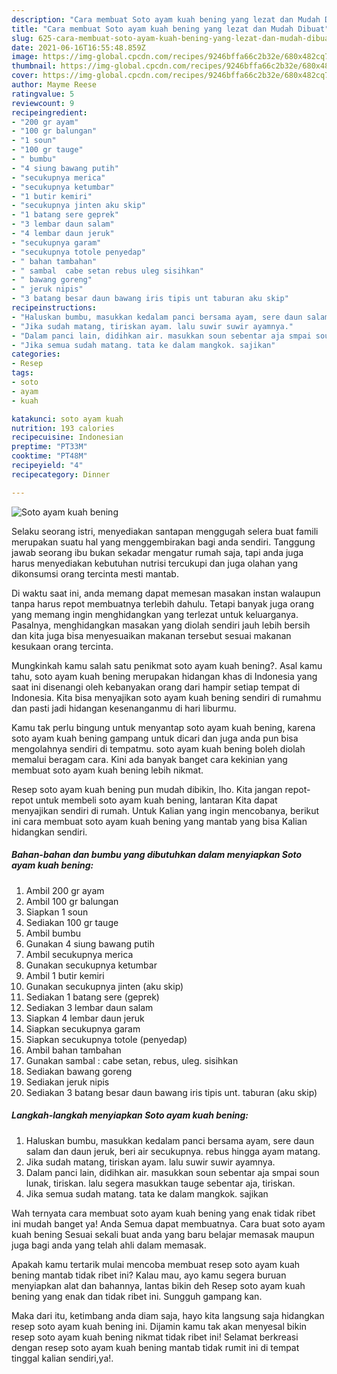```yaml
---
description: "Cara membuat Soto ayam kuah bening yang lezat dan Mudah Dibuat"
title: "Cara membuat Soto ayam kuah bening yang lezat dan Mudah Dibuat"
slug: 625-cara-membuat-soto-ayam-kuah-bening-yang-lezat-dan-mudah-dibuat
date: 2021-06-16T16:55:48.859Z
image: https://img-global.cpcdn.com/recipes/9246bffa66c2b32e/680x482cq70/soto-ayam-kuah-bening-foto-resep-utama.jpg
thumbnail: https://img-global.cpcdn.com/recipes/9246bffa66c2b32e/680x482cq70/soto-ayam-kuah-bening-foto-resep-utama.jpg
cover: https://img-global.cpcdn.com/recipes/9246bffa66c2b32e/680x482cq70/soto-ayam-kuah-bening-foto-resep-utama.jpg
author: Mayme Reese
ratingvalue: 5
reviewcount: 9
recipeingredient:
- "200 gr ayam"
- "100 gr balungan"
- "1 soun"
- "100 gr tauge"
- " bumbu"
- "4 siung bawang putih"
- "secukupnya merica"
- "secukupnya ketumbar"
- "1 butir kemiri"
- "secukupnya jinten aku skip"
- "1 batang sere geprek"
- "3 lembar daun salam"
- "4 lembar daun jeruk"
- "secukupnya garam"
- "secukupnya totole penyedap"
- " bahan tambahan"
- " sambal  cabe setan rebus uleg sisihkan"
- " bawang goreng"
- " jeruk nipis"
- "3 batang besar daun bawang iris tipis unt taburan aku skip"
recipeinstructions:
- "Haluskan bumbu, masukkan kedalam panci bersama ayam, sere daun salam dan daun jeruk, beri air secukupnya. rebus hingga ayam matang."
- "Jika sudah matang, tiriskan ayam. lalu suwir suwir ayamnya."
- "Dalam panci lain, didihkan air. masukkan soun sebentar aja smpai soun lunak, tiriskan. lalu segera masukkan tauge sebentar aja, tiriskan."
- "Jika semua sudah matang. tata ke dalam mangkok. sajikan"
categories:
- Resep
tags:
- soto
- ayam
- kuah

katakunci: soto ayam kuah 
nutrition: 193 calories
recipecuisine: Indonesian
preptime: "PT33M"
cooktime: "PT48M"
recipeyield: "4"
recipecategory: Dinner

---
```



![Soto ayam kuah bening](https://img-global.cpcdn.com/recipes/9246bffa66c2b32e/680x482cq70/soto-ayam-kuah-bening-foto-resep-utama.jpg)

Selaku seorang istri, menyediakan santapan menggugah selera buat famili merupakan suatu hal yang menggembirakan bagi anda sendiri. Tanggung jawab seorang ibu bukan sekadar mengatur rumah saja, tapi anda juga harus menyediakan kebutuhan nutrisi tercukupi dan juga olahan yang dikonsumsi orang tercinta mesti mantab.

Di waktu  saat ini, anda memang dapat memesan masakan instan walaupun tanpa harus repot membuatnya terlebih dahulu. Tetapi banyak juga orang yang memang ingin menghidangkan yang terlezat untuk keluarganya. Pasalnya, menghidangkan masakan yang diolah sendiri jauh lebih bersih dan kita juga bisa menyesuaikan makanan tersebut sesuai makanan kesukaan orang tercinta. 



Mungkinkah kamu salah satu penikmat soto ayam kuah bening?. Asal kamu tahu, soto ayam kuah bening merupakan hidangan khas di Indonesia yang saat ini disenangi oleh kebanyakan orang dari hampir setiap tempat di Indonesia. Kita bisa menyajikan soto ayam kuah bening sendiri di rumahmu dan pasti jadi hidangan kesenanganmu di hari liburmu.

Kamu tak perlu bingung untuk menyantap soto ayam kuah bening, karena soto ayam kuah bening gampang untuk dicari dan juga anda pun bisa mengolahnya sendiri di tempatmu. soto ayam kuah bening boleh diolah memalui beragam cara. Kini ada banyak banget cara kekinian yang membuat soto ayam kuah bening lebih nikmat.

Resep soto ayam kuah bening pun mudah dibikin, lho. Kita jangan repot-repot untuk membeli soto ayam kuah bening, lantaran Kita dapat menyajikan sendiri di rumah. Untuk Kalian yang ingin mencobanya, berikut ini cara membuat soto ayam kuah bening yang mantab yang bisa Kalian hidangkan sendiri.

<!--inarticleads1-->

##### Bahan-bahan dan bumbu yang dibutuhkan dalam menyiapkan Soto ayam kuah bening:

1. Ambil 200 gr ayam
1. Ambil 100 gr balungan
1. Siapkan 1 soun
1. Sediakan 100 gr tauge
1. Ambil  bumbu
1. Gunakan 4 siung bawang putih
1. Ambil secukupnya merica
1. Gunakan secukupnya ketumbar
1. Ambil 1 butir kemiri
1. Gunakan secukupnya jinten (aku skip)
1. Sediakan 1 batang sere (geprek)
1. Sediakan 3 lembar daun salam
1. Siapkan 4 lembar daun jeruk
1. Siapkan secukupnya garam
1. Siapkan secukupnya totole (penyedap)
1. Ambil  bahan tambahan
1. Gunakan  sambal : cabe setan, rebus, uleg. sisihkan
1. Sediakan  bawang goreng
1. Sediakan  jeruk nipis
1. Sediakan 3 batang besar daun bawang iris tipis unt. taburan (aku skip)




<!--inarticleads2-->

##### Langkah-langkah menyiapkan Soto ayam kuah bening:

1. Haluskan bumbu, masukkan kedalam panci bersama ayam, sere daun salam dan daun jeruk, beri air secukupnya. rebus hingga ayam matang.
1. Jika sudah matang, tiriskan ayam. lalu suwir suwir ayamnya.
1. Dalam panci lain, didihkan air. masukkan soun sebentar aja smpai soun lunak, tiriskan. lalu segera masukkan tauge sebentar aja, tiriskan.
1. Jika semua sudah matang. tata ke dalam mangkok. sajikan




Wah ternyata cara membuat soto ayam kuah bening yang enak tidak ribet ini mudah banget ya! Anda Semua dapat membuatnya. Cara buat soto ayam kuah bening Sesuai sekali buat anda yang baru belajar memasak maupun juga bagi anda yang telah ahli dalam memasak.

Apakah kamu tertarik mulai mencoba membuat resep soto ayam kuah bening mantab tidak ribet ini? Kalau mau, ayo kamu segera buruan menyiapkan alat dan bahannya, lantas bikin deh Resep soto ayam kuah bening yang enak dan tidak ribet ini. Sungguh gampang kan. 

Maka dari itu, ketimbang anda diam saja, hayo kita langsung saja hidangkan resep soto ayam kuah bening ini. Dijamin kamu tak akan menyesal bikin resep soto ayam kuah bening nikmat tidak ribet ini! Selamat berkreasi dengan resep soto ayam kuah bening mantab tidak rumit ini di tempat tinggal kalian sendiri,ya!.

